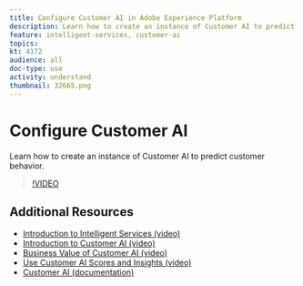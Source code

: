 ```yaml
---
title: Configure Customer AI in Adobe Experience Platform
description: Learn how to create an instance of Customer AI to predict customer behavior.
feature: intelligent-services, customer-ai
topics:
kt: 4172
audience: all
doc-type: use
activity: understand
thumbnail: 32665.png
---
```


# Configure Customer AI

Learn how to create an instance of Customer AI to predict customer behavior.

>[!VIDEO](https://video.tv.adobe.com/v/32665?learn=on)

## Additional Resources

* [Introduction to Intelligent Services (video)](introduction-to-intelligent-services.md)
* [Introduction to Customer AI (video)](introduction-to-customer-ai.md)
* [Business Value of Customer AI (video)](business-value-of-customer-ai.md)
* [Use Customer AI Scores and Insights (video)](use-customer-ai-scores-and-insights.md)
* [Customer AI (documentation)](https://docs.adobe.com/content/help/en/experience-platform/intelligent-services/customer-ai/overview.html)